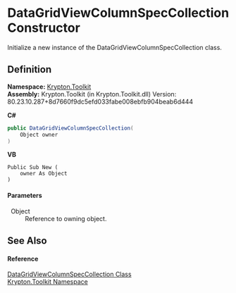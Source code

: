 # DataGridViewColumnSpecCollection Constructor


Initialize a new instance of the DataGridViewColumnSpecCollection class.



## Definition
**Namespace:** <a href="79d2eac2-21f4-54ff-7552-b20c33c30600.md">Krypton.Toolkit</a>  
**Assembly:** Krypton.Toolkit (in Krypton.Toolkit.dll) Version: 80.23.10.287+8d7660f9dc5efd033fabe008ebfb904beab6d444

**C#**
``` C#
public DataGridViewColumnSpecCollection(
	Object owner
)
```
**VB**
``` VB
Public Sub New ( 
	owner As Object
)
```



#### Parameters
<dl><dt>  Object</dt><dd>Reference to owning object.</dd></dl>

## See Also


#### Reference
<a href="c3323b95-cfe9-1b7e-f3da-62a33e1d1fde.md">DataGridViewColumnSpecCollection Class</a>  
<a href="79d2eac2-21f4-54ff-7552-b20c33c30600.md">Krypton.Toolkit Namespace</a>  
